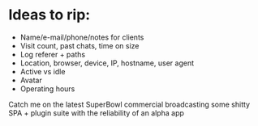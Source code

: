 # Ideas to rip:

* Name/e-mail/phone/notes for clients
* Visit count, past chats, time on size
* Log referer + paths
* Location, browser, device, IP, hostname, user agent
* Active vs idle
* Avatar
* Operating hours

Catch me on the latest SuperBowl commercial broadcasting some shitty SPA + plugin suite with the reliability of an alpha app